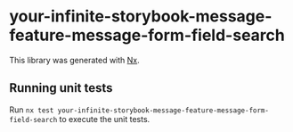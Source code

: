 # your-infinite-storybook-message-feature-message-form-field-search

This library was generated with [Nx](https://nx.dev).

## Running unit tests

Run `nx test your-infinite-storybook-message-feature-message-form-field-search` to execute the unit tests.
